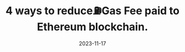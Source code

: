 ---
title: "4 ways to reduce⛽️Gas Fee paid to Ethereum blockchain."
description: 'During the recent bull run, people have paid 100 dollars in gas fees for transactions on Ethereum.
Here are 4 ways you can reduce your gas fees by 5 times:'
authors: ['@chandan1_']
level: Beginner
tags: ['Web3']
languages: []
url: "https://mirror.xyz/iamchandan.eth/vuslsqt95p1vlNdy5WeKBFq0PUctybycdfchFmkySos"
date: 2023-11-17
dateAdded: 2024-01-9
---